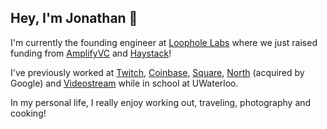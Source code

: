 ## Hey, I'm Jonathan 👋

I'm currently the founding engineer at [Loophole Labs](https://loopholelabs.io/) where we just raised funding from [AmplifyVC](https://amplifypartners.com/) and  [Haystack](https://haystack.vc/)!

I've previously worked at [Twitch](https://www.twitch.tv/), [Coinbase](https://www.coinbase.com/), [Square](https://squareup.com/), [North](https://www.bynorth.com/) (acquired by Google) and [Videostream](https://getvideostream.com/) while in school at UWaterloo.

In my personal life, I really enjoy working out, traveling, photography and cooking!
